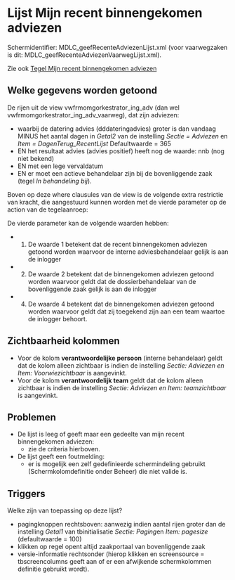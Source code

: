 # Lijst Mijn recent binnengekomen adviezen

Schermidentifier: MDLC_geefRecenteAdviezenLijst.xml (voor vaarwegzaken is dit: MDLC_geefRecenteAdviezenVaarwegLijst.xml).

Zie ook [Tegel Mijn recent binnengekomen adviezen](/docs/probleemoplossing/portalen_en_moduleschermen/openingsportaal/tegel_mijn_recent_binnengekomen_adviezen.md)

## Welke gegevens worden getoond

De rijen uit de view vwfrmomgorkestrator_ing_adv (dan wel vwfrmomgorkestrator_ing_adv_vaarweg), dat zijn adviezen:

  * waarbij de datering advies (dddateringadvies) groter is dan vandaag MINUS het aantal dagen in *Getal2* van de instelling *Sectie = Adviezen* en *Item = DagenTerug_RecentLijst* Defaultwaarde = 365
  * EN het resultaat advies (advies positief) heeft nog de waarde: nnb (nog niet bekend)
  * EN met een lege vervaldatum 
  * EN er moet een actieve behandelaar zijn bij de bovenliggende zaak (tegel *In behandeling bij*).

Boven op deze where clausules van de view is de volgende extra restrictie van kracht, die aangestuurd kunnen worden met de vierde parameter op de action van de tegelaanroep:

De vierde parameter kan de volgende waarden hebben:

  * 1. De waarde 1 betekent dat de recent binnengekomen adviezen getoond worden waarvoor de interne adviesbehandelaar gelijk is aan de inlogger 
  * 2. De waarde 2 betekent dat de binnengekomen adviezen getoond worden waarvoor geldt dat de dossierbehandelaar van de bovenliggende zaak gelijk is aan de inlogger 
  * 4. De waarde 4 betekent dat de binnengekomen adviezen getoond worden waarvoor geldt dat zij toegekend zijn aan een team waartoe de inlogger behoort. 

## Zichtbaarheid kolommen

  * Voor de kolom **verantwoordelijke persoon** (interne behandelaar) geldt dat de kolom alleen zichtbaar is indien de instelling *Sectie: Adviezen en Item: Voorwiezichtbaar* is aangevinkt.
  * Voor de kolom **verantwoordelijk team** geldt dat de kolom alleen zichtbaar is indien de instelling *Sectie: Adviezen en Item: teamzichtbaar* is aangevinkt. 

## Problemen

  * De lijst is leeg of geeft maar een gedeelte van mijn recent binnengekomen adviezen:
    * zie de criteria hierboven.
  * De lijst geeft een foutmelding:
    * er is mogelijk een zelf gedefinieerde schermindeling gebruikt (Schermkolomdefinitie onder Beheer) die niet valide is.

## Triggers

Welke zijn van toepassing op deze lijst?

  * pagingknoppen rechtsboven: aanwezig indien aantal rijen groter dan de instelling *Getal1* van tbinitialisatie *Sectie: Paging*en *Item: pagesize* (defaultwaarde = 100)
  * klikken op regel opent altijd zaakportaal van bovenliggende zaak
  * versie-informatie rechtsonder (hierop klikken en screensource = tbscreencolumns geeft aan of er een afwijkende schermkolommen definitie gebruikt wordt).

